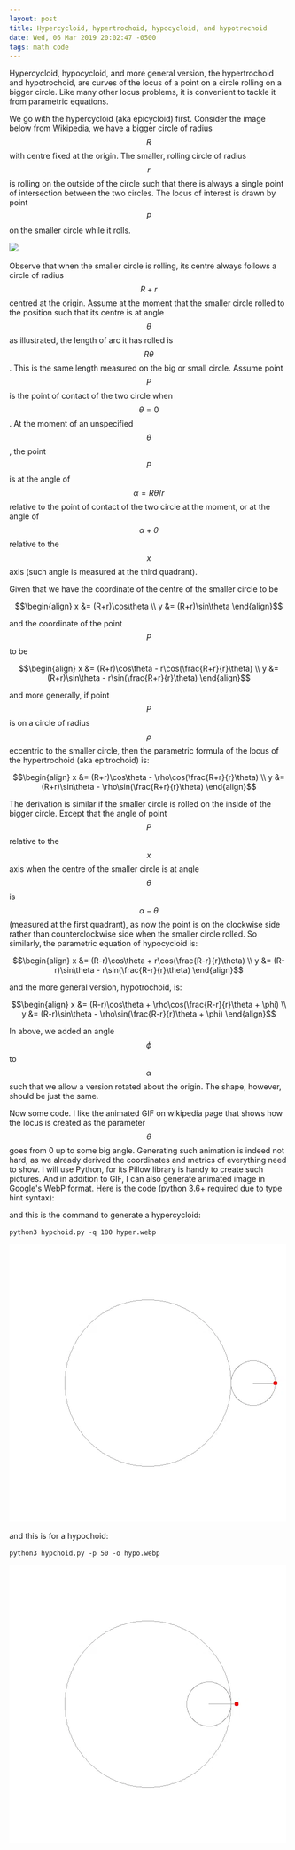 ```yaml
---
layout: post
title: Hypercycloid, hypertrochoid, hypocycloid, and hypotrochoid
date: Wed, 06 Mar 2019 20:02:47 -0500
tags: math code
---
```


Hypercycloid, hypocycloid, and more general version, the hypertrochoid and
hypotrochoid, are curves of the locus of a point on a circle rolling on a
bigger circle. Like many other locus problems, it is convenient to tackle it
from parametric equations.

We go with the hypercycloid (aka epicycloid) first. Consider the image below
from [Wikipedia](https://en.wikipedia.org/wiki/Epicycloid), we have a bigger
circle of radius $$R$$ with centre fixed at the origin. The smaller, rolling
circle of radius $$r$$ is rolling on the outside of the circle such that there
is always a single point of intersection between the two circles. The locus of
interest is drawn by point $$P$$ on the smaller circle while it rolls.

![](https://upload.wikimedia.org/wikipedia/commons/6/61/Epizykloide_herleitung.svg)

Observe that when the smaller circle is rolling, its centre always follows a
circle of radius $$R+r$$ centred at the origin. Assume at the moment that the
smaller circle rolled to the position such that its centre is at angle
$$\theta$$ as illustrated, the length of arc it has rolled is $$R\theta$$. This
is the same length measured on the big or small circle. Assume point $$P$$ is
the point of contact of the two circle when $$\theta=0$$. At the moment of an
unspecified $$\theta$$, the point $$P$$ is at the angle of $$\alpha =
R\theta/r$$ relative to the point of contact of the two circle at the moment,
or at the angle of $$\alpha+\theta$$ relative to the $$x$$ axis (such angle is
measured at the third quadrant).

Given that we have the coordinate of the centre of the smaller circle to be

$$\begin{align}
x &= (R+r)\cos\theta \\
y &= (R+r)\sin\theta
\end{align}$$

and the coordinate of the point $$P$$ to be

$$\begin{align}
x &= (R+r)\cos\theta - r\cos(\frac{R+r}{r}\theta) \\
y &= (R+r)\sin\theta - r\sin(\frac{R+r}{r}\theta)
\end{align}$$

and more generally, if point $$P$$ is on a circle of radius $$\rho$$ eccentric
to the smaller circle, then the parametric formula of the locus of the
hypertrochoid (aka epitrochoid) is:

$$\begin{align}
x &= (R+r)\cos\theta - \rho\cos(\frac{R+r}{r}\theta) \\
y &= (R+r)\sin\theta - \rho\sin(\frac{R+r}{r}\theta)
\end{align}$$

The derivation is similar if the smaller circle is rolled on the inside of the
bigger circle. Except that the angle of point $$P$$ relative to the $$x$$ axis
when the centre of the smaller circle is at angle $$\theta$$ is
$$\alpha-\theta$$ (measured at the first quadrant), as now the point is on the
clockwise side rather than counterclockwise side when the smaller circle
rolled. So similarly, the parametric equation of hypocycloid is:

$$\begin{align}
x &= (R-r)\cos\theta + r\cos(\frac{R-r}{r}\theta) \\
y &= (R-r)\sin\theta - r\sin(\frac{R-r}{r}\theta)
\end{align}$$

and the more general version, hypotrochoid, is:

$$\begin{align}
x &= (R-r)\cos\theta + \rho\cos(\frac{R-r}{r}\theta + \phi) \\
y &= (R-r)\sin\theta - \rho\sin(\frac{R-r}{r}\theta + \phi)
\end{align}$$

In above, we added an angle $$\phi$$ to $$\alpha$$ such that we allow a version
rotated about the origin. The shape, however, should be just the same.

Now some code. I like the animated GIF on wikipedia page that shows how the
locus is created as the parameter $$\theta$$ goes from 0 up to some big angle.
Generating such animation is indeed not hard, as we already derived the
coordinates and metrics of everything need to show. I will use Python, for its
Pillow library is handy to create such pictures. And in addition to GIF, I can
also generate animated image in Google's WebP format. Here is the code (python
3.6+ required due to type hint syntax):

<script src="https://gist.github.com/righthandabacus/97dff2233b37230b7c27d5a0001586bf.js"></script>

and this is the command to generate a hypercycloid:

    python3 hypchoid.py -q 180 hyper.webp

![](/img/hyper.webp)

and this is for a hypochoid:

    python3 hypchoid.py -p 50 -o hypo.webp

![](/img/hypo.webp)
